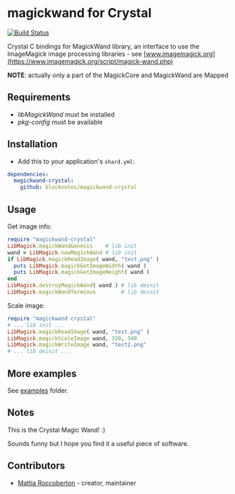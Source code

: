 # magickwand for Crystal

[![Build Status](https://travis-ci.org/blocknotes/magickwand-crystal.svg)](https://travis-ci.org/blocknotes/magickwand-crystal)

Crystal C bindings for MagickWand library, an interface to use the ImageMagick image processing libraries - see [www.imagemagick.org](https://www.imagemagick.org/script/magick-wand.php)

**NOTE**: actually only a part of the MagickCore and MagickWand are Mapped

## Requirements

- *libMagickWand* must be installed
- *pkg-config* must be available

## Installation

- Add this to your application's `shard.yml`:

```yaml
dependencies:
  magickwand-crystal:
    github: blocknotes/magickwand-crystal
```

## Usage

Get image info:

```ruby
require "magickwand-crystal"
LibMagick.magickWandGenesis    # lib init
wand = LibMagick.newMagickWand # lib init
if LibMagick.magickReadImage( wand, "test.png" )
  puts LibMagick.magickGetImageWidth( wand )
  puts LibMagick.magickGetImageHeight( wand )
end
LibMagick.destroyMagickWand( wand ) # lib deinit
LibMagick.magickWandTerminus        # lib deinit
```

Scale image:

```ruby
require "magickwand-crystal"
# ... lib init ...
LibMagick.magickReadImage( wand, "test.png" )
LibMagick.magickScaleImage wand, 320, 340
LibMagick.magickWriteImage wand, "test2.png"
# ... lib deinit ...
```

## More examples

See [examples](https://github.com/blocknotes/magickwand-crystal/tree/master/examples) folder.

## Notes

This is the Crystal Magic Wand! :)

Sounds funny but I hope you find it a useful piece of software.

## Contributors

- [Mattia Roccoberton](http://blocknot.es) - creator, maintainer
